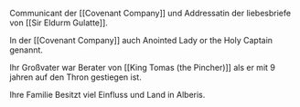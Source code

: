 Communicant der [[Covenant Company]] und Addressatin der liebesbriefe von [[Sir Eldurm Gulatte]].

In der [[Covenant Company]] auch Anointed Lady or the Holy Captain genannt.

Ihr Großvater war Berater von [[King Tomas (the Pincher)]] als er mit 9 jahren auf den Thron gestiegen ist.

Ihre Familie Besitzt viel Einfluss und Land in Alberis.